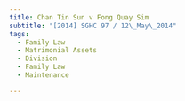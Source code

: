 ```yaml
---
title: Chan Tin Sun v Fong Quay Sim 
subtitle: "[2014] SGHC 97 / 12\_May\_2014"
tags:
  - Family Law
  - Matrimonial Assets
  - Division
  - Family Law
  - Maintenance

---
```


